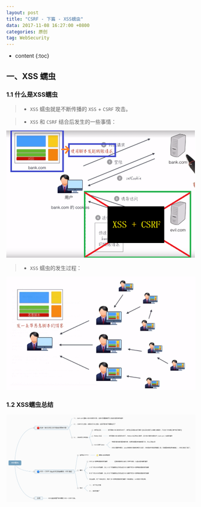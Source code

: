 ```yaml
---
layout: post
title: "CSRF - 下篇 - XSS蠕虫"
data: 2017-11-08 16:27:00 +0800
categories: 原创
tag: WebSecurity
---
```

* content
{:toc}


<!-- more -->

## 一、XSS 蠕虫

### 1.1 什么是XSS蠕虫

> * `XSS` 蠕虫就是不断传播的 `XSS` + `CSRF` 攻击。

> * `XSS` 和 `CSRF` 结合后发生的一些事情：

![CSRF](/styles/images/web/security/CSRF/csrf-09.png)

> * `XSS` 蠕虫的发生过程：

![CSRF](/styles/images/web/security/CSRF/csrf-10.png)

### 1.2 XSS蠕虫总结

![CSRF](/styles/images/web/security/CSRF/csrf-11.png)